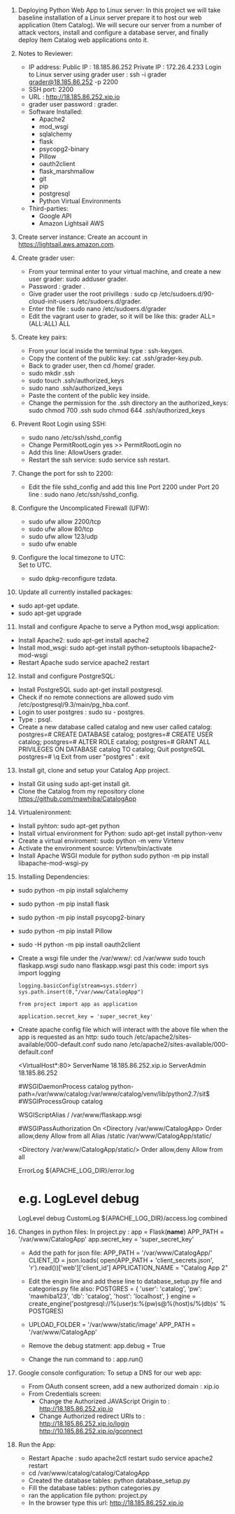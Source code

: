 1. Deploying Python Web App to Linux server:
   In this project we will take baseline installation of a Linux server prepare it to host our web application (Item Catalog). We will secure our server from a number of attack vectors, install and configure a database server, and finally deploy Item Catalog web applications onto it.

2. Notes to Reviewer:
   - IP address:
       Public IP : 18.185.86.252
       Private IP : 172.26.4.233
       Login to Linux server using grader user : ssh -i grader grader@18.185.86.252 -p 2200
   - SSH port: 2200
   - URL : http://18.185.86.252.xip.io
   - grader user password : grader.
   - Software Installed:
     - Apache2
     - mod_wsgi
     - sqlalchemy
     - flask
     - psycopg2-binary
     - Pillow
     - oauth2client
     - flask_marshmallow
     - git
     - pip
     - postgresql
     - Python Virtual Environments
   - Third-parties:
     - Google API
     -  Amazon Lightsail AWS

3. Create server instance:
    Create an account in https://lightsail.aws.amazon.com.

4. Create grader user:
    - From your terminal enter to your virtual machine, and create a new user grader: sudo adduser grader.
    - Password : grader .
    - Give grader user the root privillegs : sudo cp /etc/sudoers.d/90-cloud-init-users /etc/sudoers.d/grader.
    - Enter the file : sudo nano /etc/sudoers.d/grader
    - Edit the vagrant user to grader, so it will be like this: grader ALL=(ALL:ALL) ALL

5. Create key pairs:
    - From your local inside the terminal type : ssh-keygen.
    - Copy the content of the public key: cat .ssh/grader-key.pub.
    - Back to grader user, then cd /home/ grader.
    - sudo mkdir .ssh
    - sudo touch .ssh/authorized_keys
    - sudo nano .ssh/authorized_keys
    - Paste the content of the public key inside.
    - Change the permission for the .ssh directory an the authorized_keys:
      sudo chmod 700 .ssh
      sudo chmod 644 .ssh/authorized_keys

6. Prevent Root Login using SSH:
    - sudo nano /etc/ssh/sshd_config
    - Change PermitRootLogin yes >> PermitRootLogin no
    - Add this line: AllowUsers grader.
    - Restart the ssh service: sudo service ssh restart.

7. Change the port for ssh to 2200:
   - Edit the file sshd_config and add this line Port 2200 under Port 20 line : sudo nano /etc/ssh/sshd_config.

8. Configure the Uncomplicated Firewall (UFW):
   - sudo ufw allow 2200/tcp
   - sudo ufw allow 80/tcp
   - sudo ufw allow 123/udp
   - sudo ufw enable

9. Configure the local timezone to UTC:  
   Set to UTC.
   - sudo dpkg-reconfigure tzdata.

10. Update all currently installed packages:
   - sudo apt-get update.
   - sudo apt-get upgrade

11. Install and configure Apache to serve a Python mod_wsgi application:
   - Install Apache2: sudo apt-get install apache2
   - Install mod_wsgi: sudo apt-get install python-setuptools libapache2-mod-wsgi
   - Restart Apache sudo service apache2 restart

12. Install and configure PostgreSQL:
   - Install PostgreSQL sudo apt-get install postgresql.
   - Check if no remote connections are allowed sudo vim /etc/postgresql/9.3/main/pg_hba.conf.
   - Login to user postgres : sudo su - postgres.
   - Type : psql.
   - Create a new database called catalog and new user called catalog:
      postgres=# CREATE DATABASE catalog;
      postgres=# CREATE USER catalog;
      postgres=# ALTER ROLE catalog;
      postgres=# GRANT ALL PRIVILEGES ON DATABASE catalog TO catalog;
      Quit postgreSQL postgres=# \q
      Exit from user "postgres" : exit

13. Install git, clone and setup your Catalog App project.
   - Install Git using sudo apt-get install git.
   - Clone the Catalog from my repository clone https://github.com/mawhiba/CatalogApp

14. Virtualenironment:
   - Install pyhton: sudo apt-get python
   - Install virtual environment for Python: sudo apt-get install python-venv
   - Create a virtual enviroment: sudo python -m venv Virtenv
   - Activate the environment source: Virtenv/bin/activate
   - Install Apache WSGI module for python sudo python -m pip install libapache-mod-wsgi-py

15. Installing Dependencies:
   - sudo python -m pip install sqlalchemy
   - sudo python -m pip install flask
   - sudo python -m pip install psycopg2-binary
   - sudo python -m pip install Pillow
   - sudo -H python -m pip install oauth2client

- Create a wsgi file under the /var/www/:
  cd /var/www
  sudo touch flaskapp.wsgi
  sudo nano flaskapp.wsgi
  past this code:
      import sys
      import logging

      logging.basicConfig(stream=sys.stderr)
      sys.path.insert(0,"/var/www/CatalogApp")

      from project import app as application

      application.secret_key = 'super_secret_key'

- Create apache config file which will interact with the above file when the app is requested as an http:
  sudo touch /etc/apache2/sites-available/000-default.conf
  sudo nano /etc/apache2/sites-available/000-default.conf

  <VirtualHost*:80>
	ServerName 18.185.86.252.xip.io
	ServerAdmin 18.185.86.252

	#WSGIDaemonProcess catalog python-path=/var/www/catalog:/var/www/catalog/venv/lib/python2.7/sit$
	#WSGIProcessGroup catalog

	WSGIScriptAlias / /var/www/flaskapp.wsgi

	#WSGIPassAuthorization On
	<Directory /var/www/CatalogApp>
		Order allow,deny
		Allow from all
	</Directory>
	Alias /static /var/www/CatalogApp/static/

	<Directory /var/www/CatalogApp/static/>
		Order allow,deny
		Allow from all
	</Directory>

	ErrorLog ${APACHE_LOG_DIR}/error.log
	# e.g. LogLevel debug
	LogLevel debug
	CustomLog ${APACHE_LOG_DIR}/access.log combined
 </VirtualHost>

16. Changes in python files:
     In project.py :
         app = Flask(__name__)
         APP_PATH = '/var/www/CatalogApp'
         app.secret_key = 'super_secret_key'

      - Add the path for json file:
           APP_PATH = '/var/www/CatalogApp/'
           CLIENT_ID = json.loads(
               open(APP_PATH + 'client_secrets.json', 'r').read())['web']['client_id']
           APPLICATION_NAME = "Catalog App 2"

      - Edit the engin line and add these line to database_setup.py file and categories.py file also:
          POSTGRES = { 'user': 'catalog', 'pw': 'mawhiba123', 'db': 'catalog', 'host': 'localhost', }
          engine = create_engine('postgresql://%(user)s:%(pw)s@%(host)s/%(db)s' % POSTGRES)

      - UPLOAD_FOLDER = '/var/www/static/image'
        APP_PATH = '/var/www/CatalogApp'

      - Remove the debug statment: app.debug = True

      - Change the run command to : app.run()

17. Google console configuration:
    To setup a DNS for our web app:
      - From OAuth consent screen, add a new authorized domain : xip.io
      - From Credentials screen:
        - Change the Authorized JAVAScript Origin to : http://18.185.86.252.xip.io
        - Change Authorized redirect URIs to :
          	http://18.185.86.252.xip.io/login
            http://10.185.86.252.xip.io/gconnect

18. Run the App:
    - Restart Apache : sudo apache2ctl restart sudo service apache2 restart
    - cd /var/www/catalog/catalog/CatalogApp
    - Created the database tables: python database_setup.py
    - Fill the database tables: python categories.py
    - ran the application file python: project.py
    - In the browser type this url: http://18.185.86.252.xip.io
